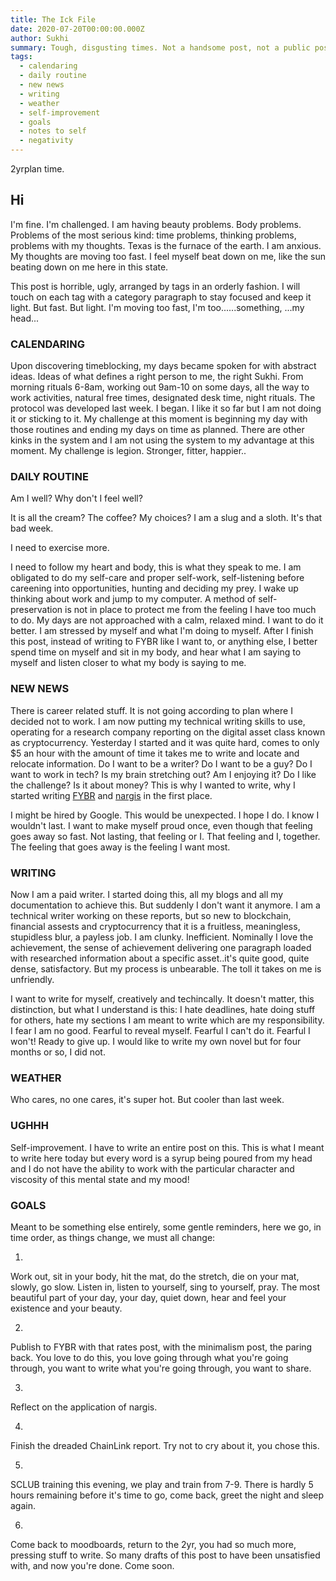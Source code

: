 ```yaml
---
title: The Ick File
date: 2020-07-20T00:00:00.000Z
author: Sukhi
summary: Tough, disgusting times. Not a handsome post, not a public post.
tags:
  - calendaring
  - daily routine
  - new news
  - writing
  - weather
  - self-improvement
  - goals
  - notes to self
  - negativity
---
```

2yrplan time. 

## Hi

I'm fine. I'm challenged. I am having beauty problems. Body problems. Problems of the most serious kind: time problems, thinking problems, problems with my thoughts. Texas is the furnace of the earth. I am anxious. My thoughts are moving too fast. I feel myself beat down on me, like the sun beating down on me here in this state.

This post is horrible, ugly, arranged by tags in an orderly fashion. I will touch on each tag with a category paragraph to stay focused and keep it light. But fast. But light. I'm moving too fast, I'm too......something, ...my head...

### CALENDARING

Upon discovering timeblocking, my days became spoken for with abstract ideas. Ideas of what defines a right person to me, the right Sukhi. From morning rituals 6-8am, working out 9am-10 on some days, all the way to work activities, natural free times, designated desk time, night rituals. The protocol was developed last week. I began. I like it so far but I am not doing it or sticking to it. My challenge at this moment is beginning my day with those routines and ending my days on time as planned. There are other kinks in the system and I am not using the system to my advantage at this moment. My challenge is legion. Stronger, fitter, happier..

### DAILY ROUTINE

Am I well? Why don't I feel well? 

It is all the cream? The coffee? My choices? I am a slug and a sloth. It's that bad week.

I need to exercise more. 

I need to follow my heart and body, this is what they speak to me. I am obligated to do my self-care and proper self-work, self-listening before careening into opportunities, hunting and deciding my prey. I wake up thinking about work and jump to my computer. A method of self-preservation is not in place to protect me from the feeling I have too much to do. My days are not approached with a calm, relaxed mind. I want to do it better. I am stressed by myself and what I'm doing to myself. After I finish this post, instead of writing to FYBR like I want to, or anything else, I better spend time on myself and sit in my body, and hear what I am saying to myself and listen closer to what my body is saying to me.

### NEW NEWS

There is career related stuff. It is not going according to plan where I decided not to work. I am now putting my technical writing skills to use, operating for a research company reporting on the digital asset class known as cryptocurrency. Yesterday I started and it was quite hard, comes to only $5 an hour with the amount of time it takes me to write and locate and relocate information. Do I want to be a writer? Do I want to be a guy? Do I want to work in tech? Is my brain stretching out? Am I enjoying it? Do I like the challenge? Is it about money? This is why I wanted to write, why I started writing <a href="https://fybr.netlify.app/">FYBR</a> and <a href="https://nargis.netlify.app/">nargis</a> in the first place.

I might be hired by Google. This would be unexpected. I hope I do. I know I wouldn't last. I want to make myself proud once, even though that feeling goes away so fast. Not lasting, that feeling or I. That feeling and I, together. The feeling that goes away is the feeling I want most.

### WRITING

Now I am a paid writer. I started doing this, all my blogs and all my documentation to achieve this. But suddenly I don't want it anymore. I am a technical writer working on these reports, but so new to blockchain, financial assests and cryptocurrency that it is a fruitless, meaningless, stupidless blur, a payless job. I am clunky. Inefficient. Nominally I love the achievement, the sense of achievement delivering one paragraph loaded with researched information about a specific asset..it's quite good, quite dense, satisfactory. But my process is unbearable. The toll it takes on me is unfriendly.

I want to write for myself, creatively and techincally. It doesn't matter, this distinction, but what I understand is this: I hate deadlines, hate doing stuff for others, hate my sections I am meant to write which are my responsibility. I fear I am no good. Fearful to reveal myself. Fearful I can't do it. Fearful I won't! Ready to give up. I would like to write my own novel but for four months or so, I did not.

### WEATHER

Who cares, no one cares, it's super hot. But cooler than last week.

### UGHHH

Self-improvement. I have to write an entire post on this. This is what I meant to write here today but every word is a syrup being poured from my head and I do not have the ability to work with the particular character and viscosity of this mental state and my mood!

### GOALS

Meant to be something else entirely, some gentle reminders, here we go, in time order, as things change, we must all change:

1. 
Work out, sit in your body, hit the mat, do the stretch, die on your mat, slowly, go slow. 
Listen in, listen to yourself, sing to yourself, pray.
The most beautiful part of your day, your day, quiet down, hear and feel your existence and your beauty.

2. 
Publish to FYBR with that rates post, with the minimalism post, the paring back. You love to do this, you love going through what you're going through, you want to write what you're going through, you want to share.

3. 
Reflect on the application of nargis.

4. 
Finish the dreaded ChainLink report. Try not to cry about it, you chose this.

5. 
SCLUB training this evening, we play and train from 7-9. There is hardly 5 hours remaining before it's time to go, come back, greet the night and sleep again.

6. 
Come back to moodboards, return to the 2yr, you had so much more, pressing stuff to write. So many drafts of this post to have been unsatisfied with, and now you're done. Come soon.
